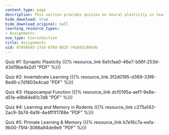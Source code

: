 ```yaml
---
content_type: page
description: This section provides quizzes on neural plasticity in learning and development.
hide_download: true
hide_download_original: null
learning_resource_types:
- Assignments
ocw_type: CourseSection
title: Assignments
uid: 87856b45-27a5-878d-0825-74ab92c86b4b
---
```


Quiz #1: Synaptic Plasticity ({{% resource_link 6a1cfaa0-46e7-b56f-253d-43d19be4e2d1 "PDF" %}})

Quiz #2: Invertebrate Learning ({{% resource_link 3f2d0195-d369-33f6-8ed9-c7d1803e4cad "PDF" %}})

Quiz #3: Hippocampal Function ({{% resource_link dcf0195a-aef1-9e8e-d51e-e9b64e81c7d8 "PDF" %}})

Quiz #4: Learning and Memory in Rodents ({{% resource_link c275a143-2ac9-3b74-6a16-4e4ff1f1788e "PDF" %}})

Quiz #5: Primate Learning & Memory ({{% resource_link b7e16c7a-eefa-9b00-75f4-3086a94de9e9 "PDF" %}})